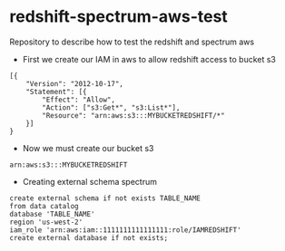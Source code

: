 # redshift-spectrum-aws-test
Repository to describe how to test the redshift and spectrum aws

- First we create our IAM in aws to allow redshift access to bucket s3
```
[{
	"Version": "2012-10-17",
	"Statement": [{
		"Effect": "Allow",
		"Action": ["s3:Get*", "s3:List*"],
		"Resource": "arn:aws:s3:::MYBUCKETREDSHIFT/*"
	}]
}
```

- Now we must create our bucket s3
```
arn:aws:s3:::MYBUCKETREDSHIFT
```

- Creating external schema spectrum
```
create external schema if not exists TABLE_NAME
from data catalog
database 'TABLE_NAME'
region 'us-west-2'
iam_role 'arn:aws:iam::1111111111111111:role/IAMREDSHIFT'
create external database if not exists;
```

